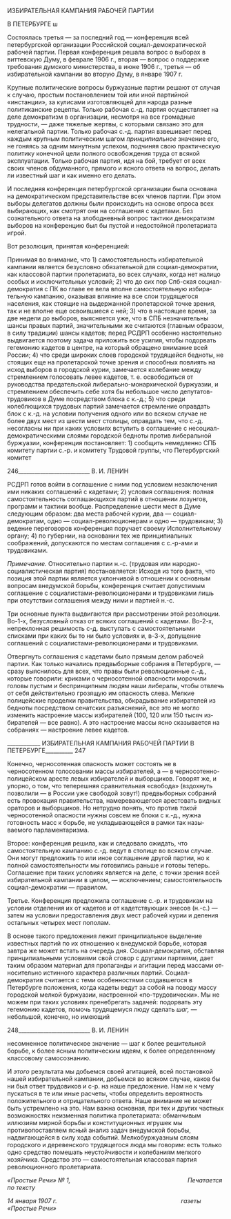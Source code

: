 ИЗБИРАТЕЛЬНАЯ КАМПАНИЯ РАБОЧЕЙ ПАРТИИ

В ПЕТЕРБУРГЕ ш

Состоялась третья — за последний год — конференция всей петербургской органи­зации Российской социал-демократической рабочей партии. Первая конференция ре­шала вопрос о выборах в виттевскую Думу, в феврале 1906 г., вторая — вопрос о под­держке требования думского министерства, в июне 1906 г., третья — об избирательной кампании во вторую Думу, в январе 1907 г.

Крупные политические вопросы буржуазные партии решают от случая к случаю, простым постановлением той или иной партийной «инстанции», за кулисами изготов­ляющей для народа разные политиканские рецепты. Только рабочая с.-д. партия осуще­ствляет на деле демократизм в организации, несмотря на все громадные трудности, — даже тяжелые жертвы, с которыми связано это для нелегальной партии. Только рабочая с.-д. партия взвешивает перед каждым крупным политическим шагом _принципиальное_ значение его, не гоняясь за одним минутным успехом, подчиняя свою практическую политику конечной цели полного освобождения труда от всякой эксплуатации. Только рабочая партия, идя на бой, требует от всех своих членов обдуманного, прямого и ясно­го ответа на вопрос, делать ли известный шаг и как именно его делать.

И последняя конференция петербургской организации была основана на демократи­ческом представительстве всех членов партии. При этом выборы делегатов должны
были происходить на основе опроса всех выбирающих, как смотрят они на соглашения с кадетами. Без сознательного ответа на злободневный вопрос тактики демократизм выборов на конференцию был бы пустой и недостойной пролетариата игрой.

Вот резолюция, принятая конференцией:

Принимая во внимание, что 1) самостоятельность избирательной кампании является безусловно обязательной для социал-демократии, как классовой партии пролетариата, во всех случаях, когда нет налицо особых и исключительных условий; 2) что до сих пор Спб-ская социал-демократия с ПК во главе ее вела вполне самостоятельную избира­тельную кампанию, оказывая влияние на все слои трудящегося населения, как стоящие на выдержанной пролетарской точке зрения, так и не вполне еще освоившиеся с ней; 3) что в настоящее время, за две недели до выборов, выясняется уже, что в СПБ незначи­тельны шансы правых партий, значительными же считаются (главным образом, в силу традиции) шансы кадетов; перед РСДРП особенно настоятельно выдвигается поэтому задача приложить все усилия, чтобы подорвать гегемонию кадетов в центре, на кото­рый обращено внимание всей России; 4) что среди широких слоев городской трудя­щейся бедноты, не стоящих еще на пролетарской точке зрения и способных повлиять на исход выборов в городской курии, замечается колебание между стремлением голо­совать левее кадетов, т. е. освободиться от руководства предательской либерально-монархической буржуазии, и стремлением обеспечить себе хотя бы небольшое число депутатов-трудовиков в Думе посредством блока с к.-д.; 5) что среди колеблющихся трудовых партий замечается стремление оправдать блок с к.-д. на условии получения одного или во всяком случае не более двух мест из шести мест столицы, оправдать тем, что с.-д. несогласны ни при каких условиях вступить в соглашение с несоциал-демократическими слоями городской бедноты против либеральной буржуазии, конфе­ренция постановляет: 1) сообщить немедленно СПБ комитету партии с.-р. и комитету Трудовой группы, что Петербургский комитет

  

246__________________________ В. И. ЛЕНИН

РСДРП готов войти в соглашение с ними под условием незаключения ими никаких со­глашений с кадетами; 2) условия соглашения: полная самостоятельность соглашаю­щихся партий в отношении лозунгов, программ и тактики вообще. Распределение шес­ти мест в Думе следующим образом: два места рабочей курии, два — социал-демократам, одно — социал-революционерам и одно — трудовикам; 3) ведение перего­воров конференция поручает своему Исполнительному органу; 4) по губернии, на ос­новании тех же принципиальных соображений, допускаются по местам соглашения с с.-р-ами и трудовиками.

_Примечание._ Относительно партии н.-с. (трудовая или народно-социалистическая партия) постанов­ляется: Исходя из того факта, что позиция этой партии является уклончивой в отношении к основным вопросам внедумской борьбы, конференция считает допустимым соглашение с социалистами-революционерами и трудовиками лишь при отсутствии соглашения между ними и партией н.-с.

Три основные пункта выдвигаются при рассмотрении этой резолюции. Во-1-х, без­условный отказ от всяких соглашений с кадетами. Во-2-х, непреклонная решимость с-д. выступать с самостоятельными списками при каких бы то ни было условиях и, в-3-х, допущение соглашений с социалистами-революционерами и трудовиками.

Отвергнуть соглашения с кадетами было прямым делом рабочей партии. Как только начались предвыборные собрания в Петербурге, — сразу выяснилось для всех, что пра­вы были революционные с.-д., которые говорили: криками о черносотенной опасности морочили головы пустым и беспринципным людям наши либералы, чтобы отвлечь от себя действительно грозящую им опасность слева. Мелкие полицейские проделки пра­вительства, обкрадывание избирателей из бедноты посредством сенатских разъяснений, все это не могло изменить настроение массы избирателей (100, 120 или 150 тысяч из­бирателей — все равно). А это настроение массы ясно сказывается на собраниях — на­строение левее кадетов.

  

____________ ИЗБИРАТЕЛЬНАЯ КАМПАНИЯ РАБОЧЕЙ ПАРТИИ В ПЕТЕРБУРГЕ__________ 247

Конечно, черносотенная опасность может состоять не в черносотенном голосовании массы избирателей, а — в черносотенно-полицейском аресте левых избирателей и вы­борщиков. Говорят же, и упорно, о том, что теперешняя сравнительная «свобода» (вздохнуть позволили — в России уже свободой зовут!) предвыборных собраний есть провокация правительства, намеревающегося арестовать видных ораторов и выборщи­ков. Но нетрудно понять, что против _такой_ черносотенной опасности нужны совсем не блоки с к.-д., нужна готовность масс к борьбе, не укладывающейся в рамки так назы­ваемого парламентаризма.

Второе: конференция решила, как и следовало ожидать, что самостоятельную кам­панию с.-д. ведут в столице во всяком случае. Они могут предложить то или иное со­глашение другой партии, но к полной самостоятельности мы готовились раньше и го­товы теперь. Соглашение при таких условиях является на деле, с точки зрения всей из­бирательной кампании в целом, — исключением; самостоятельность социал-демократии — правилом.

Третье. Конференция предложила соглашение с.-р. и трудовикам на условии отделе­ния их от кадетов и от кадетствующих энесов (н.-с.) — затем на условии предоставле­ния двух мест рабочей курии и деления остальных четырех мест пополам.

В основе такого предложения лежит принципиальное выделение известных партий по их отношению к внедумской борьбе, которая завтра же может встать на очередь дня. Социал-демократия, обставляя принципиальными условиями свой сговор с другими партиями, дает таким образом материал для пропаганды и агитации перед массами от­носительно истинного характера различных партий. Социал-демократия считается с теми особенностями создавшегося в Петербурге положения, когда кадеты ведут за со­бой на поводу массу городской мелкой буржуазии, настроенной «по-трудовически». Мы не можем при таких условиях пренебрегать задачей: подорвать эту гегемонию ка­детов, помочь трудящемуся люду сделать _шаг,_ — небольшой, конечно, но имеющий

  

248__________________________ В. И. ЛЕНИН

несомненное политическое значение — шаг к более решительной борьбе, к более яс­ным политическим идеям, к более определенному классовому самосознанию.

И _этого_ результата мы добьемся своей агитацией, всей постановкой нашей избира­тельной кампании, добьемся во всяком случае, каков бы ни был ответ трудовиков и с-р. на наше предложение. Нам не к чему пускаться в те или иные расчеты, чтобы опре­делить вероятность положительного и отрицательного ответа. Наше внимание не мо­жет быть устремлено на это. Нам важна основная, при тех и других частных возможно­стях неизменная политика пролетариата: обманчивым иллюзиям мирной борьбы и кон­ституционных игрушек мы противопоставляем ясный анализ задач внедумской борьбы, надвигающейся в силу хода событий. Мелкобуржуазным слоям городского и деревен­ского трудящегося люда мы говорим: есть только одно средство помешать неустойчи­вости и колебаниям мелкого хозяйчика. Средство это — самостоятельная классовая партия революционного пролетариата.

_«Простые Речи» № 1,                                                                     Печатается по тексту_

_14 января 1907 г.                                                                         газеты «Простые Речи»_

